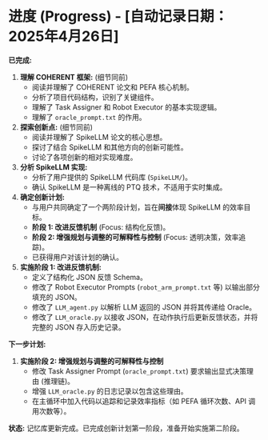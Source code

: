 # 进度 (Progress) - [自动记录日期：2025年4月26日]

**已完成:**

1.  **理解 COHERENT 框架:** (细节同前)
    *   阅读并理解了 COHERENT 论文和 PEFA 核心机制。
    *   分析了项目代码结构，识别了关键组件。
    *   理解了 Task Assigner 和 Robot Executor 的基本实现逻辑。
    *   理解了 `oracle_prompt.txt` 的作用。
2.  **探索创新点:** (细节同前)
    *   阅读并理解了 SpikeLLM 论文的核心思想。
    *   探讨了结合 SpikeLLM 和其他方向的创新可能性。
    *   讨论了各项创新的相对实现难度。
3.  **分析 SpikeLLM 实现:**
    *   分析了用户提供的 SpikeLLM 代码库 (`SpikeLLM/`)。
    *   确认 SpikeLLM 是一种离线的 PTQ 技术，不适用于实时集成。
4.  **确定创新计划:**
    *   与用户共同确定了一个两阶段计划，旨在**间接**体现 SpikeLLM 的效率目标。
    *   **阶段 1: 改进反馈机制** (Focus: 结构化反馈)。
    *   **阶段 2: 增强规划与调整的可解释性与控制** (Focus: 透明决策，效率追踪)。
    *   已获得用户对该计划的确认。
5.  **实施阶段 1: 改进反馈机制:**
    *   定义了结构化 JSON 反馈 Schema。
    *   修改了 Robot Executor Prompts (`robot_arm_prompt.txt` 等) 以输出部分填充的 JSON。
    *   修改了 `LLM_agent.py` 以解析 LLM 返回的 JSON 并将其传递给 Oracle。
    *   修改了 `LLM_oracle.py` 以接收 JSON，在动作执行后更新反馈状态，并将完整的 JSON 存入历史记录。

**下一步计划:**

1.  **实施阶段 2: 增强规划与调整的可解释性与控制**
    *   修改 Task Assigner Prompt (`oracle_prompt.txt`) 要求输出显式决策理由 (推理链)。
    *   增强 `LLM_oracle.py` 的日志记录以包含这些理由。
    *   在主循环中加入代码以追踪和记录效率指标（如 PEFA 循环次数、API 调用次数等）。

**状态:** 记忆库更新完成。已完成创新计划第一阶段，准备开始实施第二阶段。

